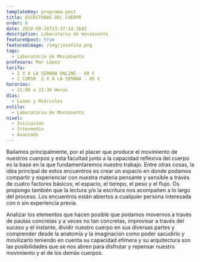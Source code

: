 ```yaml
---
templateKey: programa-post
title: ESCRITURAS DEL CUERPO
order: 0
date: 2020-09-26T13:37:14.164Z
description: Laboratorio de movimiento
featuredpost: true
featuredimage: /img/josefina.png
tags:
  - Laboratório de Movimiento
profesora: Mar López
tarifa:
  - 2 X A LA SEMANA ONLINE - 60 €
  - 1 CURSO  2 X A LA SEMANA - 85 €
horarios:
  - 21:00 a 22:30 Horas
dias:
  - Lunes y Miércoles
estilo:
  - Laboratório de Movimiento
nivel:
  - Iniciación
  - Intermedio
  - Avanzado
---
```

<!--StartFragment-->

Bailamos principalmente, por el placer que produce el movimiento de nuestros cuerpos y esta facultad junto a la capacidad reflexiva del cuerpo es la base en la que fundamentaremos nuestro trabajo. Entre otras cosas, la idea principal de estos encuentros es crear un espacio en donde podamos compartir y experienciar con nuestra materia pensante y sensible a través de cuatro factores básicos; el espacio, el tiempo, el peso y el flujo. Os propongo también que la lectura y/o la escritura nos acompañen a lo largo del proceso. Los encuentros están abiertos a cualquier persona interesada con o sin experiencia previa.

Analizar los elementos que hacen posible que podamos movernos a través de pautas concretas y a veces no tan concretas, improvisar a través del suceso y el instante, dividir nuestro cuerpo en sus diversas partes y comprender desde la anatomía y la imaginación como poder sacudirlo y movilizarlo teniendo en cuenta su capacidad efímera y su arquitectura son las posibilidades que se nos abren para disfrutar y repensar nuestro movimiento y el de los demás cuerpos.



<!--EndFragment-->